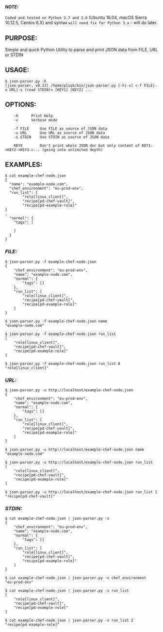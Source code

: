 #### *NOTE:*
`Coded and tested on Python 2.7 and 2.6` (Ubuntu 16.04, macOS Sierra 10.12.5, Centos 6.X) and syntax `will need fix for Python 3.x` - will do later.

## PURPOSE:
Simple and quick Python Utility to parse and print JSON data from FILE, URL or STDIN

## USAGE:
```
$ json-parser.py -h
[json-parser, v0.13] /home/plsak/bin/json-parser.py [-h|-v] <-f FILE|-u URL|-s (read STDIN)> [KEY1] [KEY2] ...
```

## OPTIONS:
```
	-h		Print Help
	-v		Verbose mode

	-f FILE		Use FILE as source of JSON data
	-u URL		Use URL as source of JSON data
	-s STDIN	Use STDIN as source of JSON data

	KEYX		Don't print whole JSON doc but only content of KEY1->KEY2->KEY3->... (going into unlimited depth)
```

## EXAMPLES:
```
$ cat example-chef-node.json
{
  "name": "example-node.com",
  "chef_environment": "eu-prod-env",
  "run_list": [
        "role[linux_client]",
        "recipe[pd-chef-vault]",
        "recipe[pd-example-role]"
]
,
  "normal": {
    "tags": [

    ]
  }
}
```

### *FILE:*
```
$ json-parser.py -f example-chef-node.json
{
    "chef_environment": "eu-prod-env",
    "name": "example-node.com",
    "normal": {
        "tags": []
    },
    "run_list": [
        "role[linux_client]",
        "recipe[pd-chef-vault]",
        "recipe[pd-example-role]"
    ]
}
```

```
$ json-parser.py -f example-chef-node.json name
"example-node.com"
```

```
$ json-parser.py -f example-chef-node.json run_list
[
    "role[linux_client]",
    "recipe[pd-chef-vault]",
    "recipe[pd-example-role]"
]
```

```
$ json-parser.py -f example-chef-node.json run_list 0
"role[linux_client]"
```

### *URL:*
```
$ json-parser.py -u http://localhost/example-chef-node.json
{
    "chef_environment": "eu-prod-env",
    "name": "example-node.com",
    "normal": {
        "tags": []
    },
    "run_list": [
        "role[linux_client]",
        "recipe[pd-chef-vault]",
        "recipe[pd-example-role]"
    ]
}
```

```
$ json-parser.py -u http://localhost/example-chef-node.json name
"example-node.com"
```

```
$ json-parser.py -u http://localhost/example-chef-node.json run_list
[
    "role[linux_client]",
    "recipe[pd-chef-vault]",
    "recipe[pd-example-role]"
]
```

```
$ json-parser.py -u http://localhost/example-chef-node.json run_list 1
"recipe[pd-chef-vault]"
```

### *STDIN:*
```
$ cat example-chef-node.json | json-parser.py -s
{
    "chef_environment": "eu-prod-env",
    "name": "example-node.com",
    "normal": {
        "tags": []
    },
    "run_list": [
        "role[linux_client]",
        "recipe[pd-chef-vault]",
        "recipe[pd-example-role]"
    ]
}
```

```
$ cat example-chef-node.json | json-parser.py -s chef_environment
"eu-prod-env"
```

```
$ cat example-chef-node.json | json-parser.py -s run_list
[
    "role[linux_client]",
    "recipe[pd-chef-vault]",
    "recipe[pd-example-role]"
]
```

```
$ cat example-chef-node.json | json-parser.py -s run_list 2
"recipe[pd-example-role]"
```
